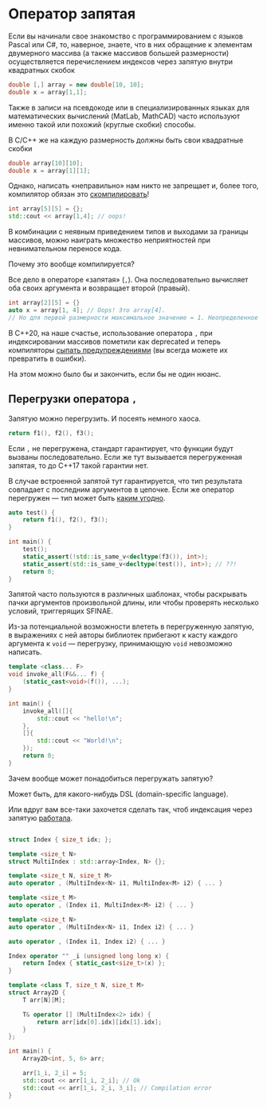# Оператор запятая

Если вы начинали свое знакомство с программированием с языков Pascal или C#, то, наверное, знаете, что
в них обращение к элементам двумерного массива (а также массивов большей размерности) осуществляется перечислением индексов через запятую внутри квадратных скобок

```C#
double [,] array = new double[10, 10];
double x = array[1,1];
```

Также в записи на псевдокоде или в специализированных языках для математических вычислений (MatLab, MathCAD) часто используют именно такой или похожий (круглые скобки) способы.

В C/C++ же на каждую размерность должны быть свои квадратные скобки

```C++
double array[10][10];
double x = array[1][1];
```

Однако, написать «неправильно» нам никто не запрещает и, более того, компилятор обязан это [скомпилировать](https://godbolt.org/z/G4zhYdnd1)!

```C++
int array[5][5] = {};
std::cout << array[1,4]; // oops!
```

В комбинации с неявным приведением типов и выходами за границы массивов, можно наиграть множество неприятностей при невнимательном переносе кода.

Почему это вообще компилируется?

Все дело в операторе «запятая» (`,`). Она последовательно вычисляет оба своих аргумента и возвращает второй (правый).

```C++
int array[2][5] = {}
auto x = array[1, 4]; // Oops! Это array[4]. 
// Но для первой размерности максимальное значение = 1. Неопределенное поведение!
```

В C++20, на наше счастье, использование оператора `,` при индексировании массивов пометили как deprecated и
теперь компиляторы [сыпать предупреждениями](https://godbolt.org/z/976Gsad1o) (вы всегда можете их превратить в ошибки).

На этом можно было бы и закончить, если бы не один нюанс.

## Перегрузки оператора `,`

Запятую можно перегрузить. И посеять немного хаоса.

```C++
return f1(), f2(), f3(); 
```
Если `,` не перегружена, стандарт гарантирует, что функции будут вызваны последовательно.
Если же тут вызывается перегруженная запятая, то до C++17 такой гарантии нет.

В случае встроенной запятой тут гарантируется, что тип результата совпадает с последним аргументов в цепочке.
Если же оператор перегружен — тип может быть [каким угодно](https://godbolt.org/z/qW5Gsfcbs).

```C++
auto test() {
    return f1(), f2(), f3();
}

int main() {
    test();
    static_assert(!std::is_same_v<decltype(f3()), int>);
    static_assert(std::is_same_v<decltype(test()), int>); // ??!
    return 0;
}
```

Запятой часто пользуются в различных шаблонах, чтобы раскрывать пачки аргументов произвольной длины, или чтобы проверять несколько условий, триггерящих SFINAE.

Из-за потенциальной возможности влететь в перегруженную запятую, в выражениях с ней авторы библиотек
прибегают к касту каждого аргумента к `void` — перегрузку, принимающую `void` невозможно написать.

```C++
template <class... F>
void invoke_all(F&&... f) {
    (static_cast<void>(f()), ...);
}

int main() {
    invoke_all([]{
        std::cout << "hello!\n";
    },
    []{
        std::cout << "World!\n";
    });
    return 0;
}
```

Зачем вообще может понадобиться перегружать запятую? 

Может быть, для какого-нибудь DSL (domain-specific language).

Или вдруг вам все-таки захочется сделать так, чтоб индексация через запятую [работала](https://godbolt.org/z/bjjrr6nd3).

```C++

struct Index { size_t idx; };

template <size_t N>
struct MultiIndex : std::array<Index, N> {};

template <size_t N, size_t M>
auto operator , (MultiIndex<N> i1, MultiIndex<M> i2) { ... }

template <size_t M>
auto operator , (Index i1, MultiIndex<M> i2) { ... }

template <size_t N>
auto operator , (MultiIndex<N> i1, Index i2) { ... }

auto operator , (Index i1, Index i2) { ... }

Index operator "" _i (unsigned long long x) {
    return Index { static_cast<size_t>(x) };
}

template <class T, size_t N, size_t M>
struct Array2D {
    T arr[N][M];

    T& operator [] (MultiIndex<2> idx) {
        return arr[idx[0].idx][idx[1].idx];
    }
};

int main() {
    Array2D<int, 5, 6> arr;

    arr[1_i, 2_i] = 5;
    std::cout << arr[1_i, 2_i]; // Ok
    std::cout << arr[1_i, 2_i, 3_i]; // Compilation error
}

```
